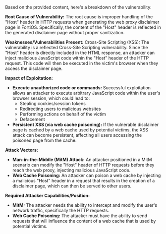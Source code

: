 Based on the provided content, here's a breakdown of the vulnerability:

**Root Cause of Vulnerability:**
The root cause is improper handling of the "Host" header in HTTP requests when generating the web proxy disclaimer page in FortiOS. Specifically, the content of the "Host" header is reflected in the generated disclaimer page without proper sanitization.

**Weaknesses/Vulnerabilities Present:**
Cross-Site Scripting (XSS): The vulnerability is a reflected Cross-Site Scripting vulnerability. Since the "Host" header is directly included in the HTML response, an attacker can inject malicious JavaScript code within the "Host" header of the HTTP request. This code will then be executed in the victim's browser when they access the disclaimer page.

**Impact of Exploitation:**
- **Execute unauthorized code or commands:** Successful exploitation allows an attacker to execute arbitrary JavaScript code within the user's browser session, which could lead to:
  - Stealing cookies/session tokens
  - Redirecting users to malicious websites
  - Performing actions on behalf of the victim
  - Defacement
- **Persistent XSS (via web cache poisoning):** If the vulnerable disclaimer page is cached by a web cache used by potential victims, the XSS attack can become persistent, affecting all users accessing the poisoned page from the cache.

**Attack Vectors:**
- **Man-in-the-Middle (MitM) Attack:** An attacker positioned in a MitM scenario can modify the "Host" header of HTTP requests before they reach the web proxy, injecting malicious JavaScript code.
- **Web Cache Poisoning:** An attacker can poison a web cache by injecting a malicious "Host" header in a request that results in the creation of a disclaimer page, which can then be served to other users.

**Required Attacker Capabilities/Position:**
- **MitM:** The attacker needs the ability to intercept and modify the user's network traffic, specifically the HTTP requests.
- **Web Cache Poisoning:**  The attacker must have the ability to send requests that will influence the content of a web cache that is used by potential victims.